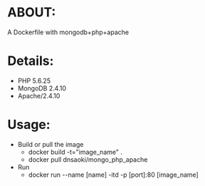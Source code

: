 ABOUT:
=====
A Dockerfile with mongodb+php+apache

Details:
========
- PHP 5.6.25
- MongoDB 2.4.10
- Apache/2.4.10

Usage:
======
- Build or pull the image
	- docker build -t="image_name" .
	- docker pull dnsaoki/mongo_php_apache
- Run
	- docker run --name [name] -itd -p [port]:80 [image_name]